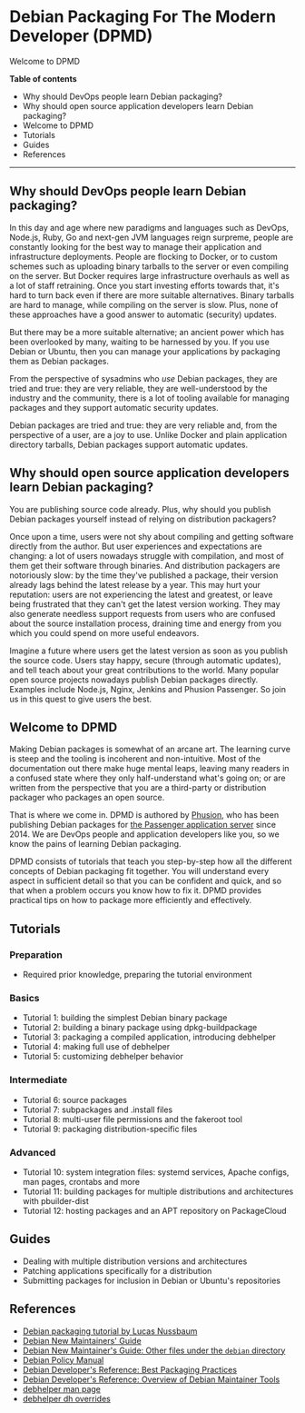 # Debian Packaging For The Modern Developer (DPMD)

Welcome to DPMD

**Table of contents**

 * Why should DevOps people learn Debian packaging?
 * Why should open source application developers learn Debian packaging?
 * Welcome to DPMD
 * Tutorials
 * Guides
 * References

---

## Why should DevOps people learn Debian packaging?

In this day and age where new paradigms and languages such as DevOps, Node.js, Ruby, Go and next-gen JVM languages reign surpreme, people are constantly looking for the best way to manage their application and infrastructure deployments. People are flocking to Docker, or to custom schemes such as uploading binary tarballs to the server or even compiling on the server. But Docker requires large infrastructure overhauls as well as a lot of staff retraining. Once you start investing efforts towards that, it's hard to turn back even if there are more suitable alternatives. Binary tarballs are hard to manage, while compiling on the server is slow. Plus, none of these approaches have a good answer to automatic (security) updates.

But there may be a more suitable alternative; an ancient power which has been overlooked by many, waiting to be harnessed by you. If you use Debian or Ubuntu, then you can manage your applications by packaging them as Debian packages.

From the perspective of sysadmins who *use* Debian packages, they are tried and true: they are very reliable, they are well-understood by the industry and the community, there is a lot of tooling available for managing packages and they support automatic security updates.

Debian packages are tried and true: they are very reliable and, from the perspective of a user, are a joy to use. Unlike Docker and plain application directory tarballs, Debian packages support automatic updates.

## Why should open source application developers learn Debian packaging?

You are publishing source code already. Plus, why should you publish Debian packages yourself instead of relying on distribution packagers?

Once upon a time, users were not shy about compiling and getting software directly from the author. But user experiences and expectations are changing: a lot of users nowadays struggle with compilation, and most of them get their software through binaries. And distribution packagers are notoriously slow: by the time they've published a package, their version already lags behind the latest release by a year. This may hurt your reputation: users are not experiencing the latest and greatest, or leave being frustrated that they can't get the latest version working. They may also generate needless support requests from users who are confused about the source installation process, draining time and energy from you which you could spend on more useful endeavors.

Imagine a future where users get the latest version as soon as you publish the source code. Users stay happy, secure (through automatic updates), and tell teach about your great contributions to the world. Many popular open source projects nowadays publish Debian packages directly. Examples include Node.js, Nginx, Jenkins and Phusion Passenger. So join us in this quest to give users the best.

## Welcome to DPMD

Making Debian packages is somewhat of an arcane art. The learning curve is steep and the tooling is incoherent and non-intuitive. Most of the documentation out there make huge mental leaps, leaving many readers in a confused state where they only half-understand what's going on; or are written from the perspective that you are a third-party or distribution packager who packages an open source.

That is where we come in. DPMD is authored by [Phusion](https://www.phusion.nl/), who has been publishing Debian packages for [the Passenger application server](https://www.phusionpassenger.com/) since 2014. We are DevOps people and application developers like you, so we know the pains of learning Debian packaging.

DPMD consists of tutorials that teach you step-by-step how all the different concepts of Debian packaging fit together. You will understand every aspect in sufficient detail so that you can be confident and quick, and so that when a problem occurs you know how to fix it. DPMD provides practical tips on how to package more efficiently and effectively.

## Tutorials

### Preparation

 * Required prior knowledge, preparing the tutorial environment

### Basics

 * Tutorial 1: building the simplest Debian binary package
 * Tutorial 2: building a binary package using dpkg-buildpackage
 * Tutorial 3: packaging a compiled application, introducing debhelper
 * Tutorial 4: making full use of debhelper
 * Tutorial 5: customizing debhelper behavior

### Intermediate

 * Tutorial 6: source packages
 * Tutorial 7: subpackages and .install files
 * Tutorial 8: multi-user file permissions and the fakeroot tool
 * Tutorial 9: packaging distribution-specific files

### Advanced

 * Tutorial 10: system integration files: systemd services, Apache configs, man pages, crontabs and more
 * Tutorial 11: building packages for multiple distributions and architectures with pbuilder-dist
 * Tutorial 12: hosting packages and an APT repository on PackageCloud

## Guides

 * Dealing with multiple distribution versions and architectures
 * Patching applications specifically for a distribution
 * Submitting packages for inclusion in Debian or Ubuntu's repositories

## References

 * [Debian packaging tutorial by Lucas Nussbaum](https://www.debian.org/doc/manuals/packaging-tutorial/packaging-tutorial.en.pdf)
 * [Debian New Maintainers' Guide](https://www.debian.org/doc/manuals/maint-guide/)
 * [Debian New Maintainer's Guide: Other files under the `debian` directory](https://www.debian.org/doc/manuals/maint-guide/dother.en.html)
 * [Debian Policy Manual](https://www.debian.org/doc/debian-policy/)
 * [Debian Developer's Reference: Best Packaging Practices](https://www.debian.org/doc/manuals/developers-reference/ch06.en.html)
 * [Debian Developer's Reference: Overview of Debian Maintainer Tools](https://www.debian.org/doc/manuals/developers-reference/apa.en.html)
 * [debhelper man page](https://manpages.debian.org/stretch/debhelper/debhelper.7.en.html)
 * [debhelper dh overrides](https://joeyh.name/blog/entry/debhelper_dh_overrides/)
